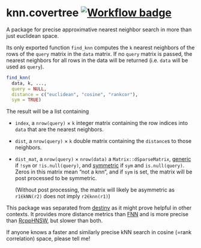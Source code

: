 knn.covertree [![Workflow badge][]](https://github.com/flying-sheep/knn.covertree/commits/master)
=============


[Workflow badge]: https://github.com/flying-sheep/knn.covertree/workflows/Build%20R%20package/badge.svg

A package for precise approximative nearest neighbor search in more than just euclidean space.

Its only exported function `find_knn` computes the `k` nearest neighbors of the rows of the `query` matrix in the `data` matrix.
If no `query` matrix is passed, the nearest neighbors for all rows in the data will be returned (i.e. `data` will be used as `query`).

[generic]: https://stat.ethz.ch/R-manual/R-devel/library/Matrix/html/dgCMatrix-class.html
[symmetric]: https://stat.ethz.ch/R-manual/R-devel/library/Matrix/html/dsCMatrix-class.html

```r
find_knn(
  data, k, ...,
  query = NULL,
  distance = c("euclidean", "cosine", "rankcor"),
  sym = TRUE)
```

The result will be a list containing

- `index`, a `nrow(query)` × `k` integer matrix containing the row indices into `data` that are the nearest neighbors.
- `dist`, a `nrow(query)` × `k` double matrix containing the `distance`s to those neighbors.
- `dist_mat`, a `nrow(query)` × `nrow(data)` a `Matrix::dSparseMatrix`,
  [generic][] if `!sym` or `!is.null(query)`, and [symmetric][] if `sym` and `is.null(query)`.
  Zeros in this matrix mean “not a knn”, and if `sym` is set, the matrix will be post processed to be symmetric.
  
  (Without post processing, the matrix will likely be asymmetric as `r1∈kNN(r2)` does not imply `r2∈knn(r1)`)

This package was separated from [destiny][] as it might prove helpful in other contexts.
It provides more distance metrics than [FNN][] and is more precise than [RcppHNSW][], but slower than both.

If anyone knows a faster and similarly precise kNN search in cosine (=rank correlation) space, please tell me!

[destiny]: http://bioconductor.org/packages/destiny/
[FNN]: https://CRAN.R-project.org/package=FNN
[RcppHNSW]: https://github.com/jlmelville/rcpphnsw
